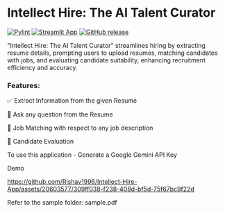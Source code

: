 # Intellect Hire: The AI Talent Curator

[![Pylint](https://github.com/Rishav1996/Intellect-Hire-App/actions/workflows/testing_release.yml/badge.svg)](https://github.com/Rishav1996/Intellect-Hire-App/actions/workflows/testing_release.yml)
[![Streamlit App](https://static.streamlit.io/badges/streamlit_badge_black_white.svg)](https://intellect-hire-app.streamlit.app/)
[![GitHub release](https://img.shields.io/github/release/Rishav1996/Intellect-Hire-App.svg)](https://github.com/Rishav1996/Intellect-Hire-App/releases)

"Intellect Hire: The AI Talent Curator" streamlines hiring by extracting resume details, prompting users to upload resumes, matching candidates with jobs, and evaluating candidate suitability, enhancing recruitment efficiency and accuracy.

### Features:

✅ Extract Information from the given Resume

🚧 Ask any question from the Resume

🚧 Job Matching with respect to any job description

🚧 Candidate Evaluation

To use this application - Generate a Google Gemini API Key

Demo

https://github.com/Rishav1996/Intellect-Hire-App/assets/20603577/309ff038-f238-408d-bf5d-75f67bc9f22d

Refer to the sample folder: sample.pdf

